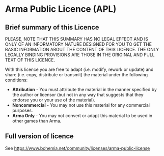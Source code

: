 Arma Public Licence (APL)
=========================

## Brief summary of this Licence

PLEASE, NOTE THAT THIS SUMMARY HAS NO LEGAL EFFECT AND IS ONLY OF AN INFORMATORY 
NATURE DESIGNED FOR YOU TO GET THE BASIC INFORMATION ABOUT THE CONTENT OF THIS LICENCE. 
THE ONLY LEGALLY BINDING PROVISIONS ARE THOSE IN THE ORIGINAL AND FULL TEXT OF THIS 
LICENCE.

With this licence you are free to adapt (i.e. modify, rework or update) and share 
(i.e. copy, distribute or transmit) the material under the following conditions:
- **Attribution** - You must attribute the material in the manner specified by the author
  or licensor (but not in any way that suggests that they endorse you or your use
  of the material).
- **Noncommercial** - You may not use this material for any commercial purposes.
- **Arma Only** - You may not convert or adapt this material to be used in other games
  than Arma.

## Full version of licence

See https://www.bohemia.net/community/licenses/arma-public-license
